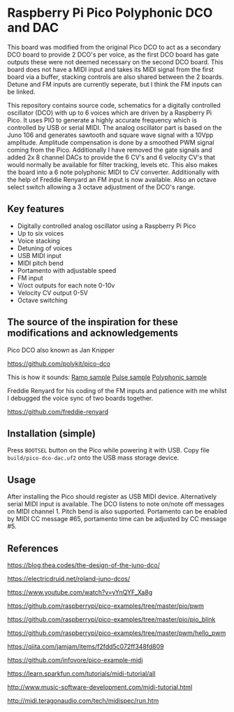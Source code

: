 # Raspberry Pi Pico Polyphonic DCO and DAC

This board was modified from the original Pico DCO to act as a secondary DCO board to provide 2 DCO's per voice, as the first DCO board has gate outputs these were not deemed necessary on the second DCO board. This board does not have a MIDI input and takes its MIDI signal from the first board via a buffer, stacking controls are also shared between the 2 boards. Detune and FM inputs are currently seperate, but I think the FM inputs can be linked.

This repository contains source code, schematics for a digitally controlled oscillator (DCO) with up to 6 voices which are driven by a Raspberry Pi Pico. It uses PIO to generate a highly accurate frequency which is controlled by USB or serial MIDI. The analog oscillator part is based on the Juno 106 and generates sawtooth and square wave signal with a 10Vpp amplitude. Amplitude compensation is done by a smoothed PWM signal coming from the Pico. Additionally I have removed the gate signals and added 2x 8 channel DACs to provide the 6 CV's and 6 velocity CV's that would normally be available for filter tracking, levels etc. This also makes the board into a 6 note polyphonic MIDI to CV converter. Additionally with the help of Freddie Renyard an FM input is now available. Also an octave select switch allowing a 3 octave adjustment of the DCO's range.

## Key features

- Digitally controlled analog oscillator using a Raspberry Pi Pico
- Up to six voices
- Voice stacking
- Detuning of voices
- USB MIDI input
- MIDI pitch bend
- Portamento with adjustable speed
- FM input
- V/oct outputs for each note 0-10v
- Velocity CV output 0-5V
- Octave switching

## The source of the inspiration for these modifications and acknowledgements

Pico DCO also known as Jan Knipper

https://github.com/polykit/pico-dco

This is how it sounds: [Ramp sample](https://soundcloud.com/polykit/pico-dco-ramp) [Pulse sample](https://soundcloud.com/polykit/pico-dco-pulse) [Polyphonic sample](https://soundcloud.com/polykit/pico-dco-polyphonic)

Freddie Renyard for his coding of the FM inputs and patience with me whilst I debugged the voice sync of two boards together.

https://github.com/freddie-renyard

## Installation (simple)

Press `BOOTSEL` button on the Pico while powering it with USB. Copy file `build/pico-dco-dac.uf2` onto the USB mass storage device.

## Usage

After installing the Pico should register as USB MIDI device. Alternatively serial MIDI input is available. The DCO listens to note on/note off messages on MIDI channel 1. Pitch bend is also supported. Portamento can be enabled by MIDI CC message #65, portamento time can be adjusted by CC message #5.

## References

https://blog.thea.codes/the-design-of-the-juno-dco/

https://electricdruid.net/roland-juno-dcos/

https://www.youtube.com/watch?v=yYnQYF_Xa8g

https://github.com/raspberrypi/pico-examples/tree/master/pio/pwm

https://github.com/raspberrypi/pico-examples/tree/master/pio/pio_blink

https://github.com/raspberrypi/pico-examples/tree/master/pwm/hello_pwm

https://qiita.com/jamjam/items/f2fdd5c072ff348fd809

https://github.com/infovore/pico-example-midi

https://learn.sparkfun.com/tutorials/midi-tutorial/all

http://www.music-software-development.com/midi-tutorial.html

http://midi.teragonaudio.com/tech/midispec/run.htm
